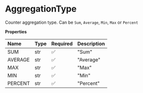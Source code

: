 # AggregationType

Counter aggregation type. Can be `Sum`, `Average`, `Min`, `Max` or `Percent`

**Properties**

| Name    | Type | Required | Description |
| :------ | :--- | :------- | :---------- |
| SUM     | str  | ✅       | "Sum"       |
| AVERAGE | str  | ✅       | "Average"   |
| MAX     | str  | ✅       | "Max"       |
| MIN     | str  | ✅       | "Min"       |
| PERCENT | str  | ✅       | "Percent"   |

<!-- This file was generated by liblab | https://liblab.com/ -->

